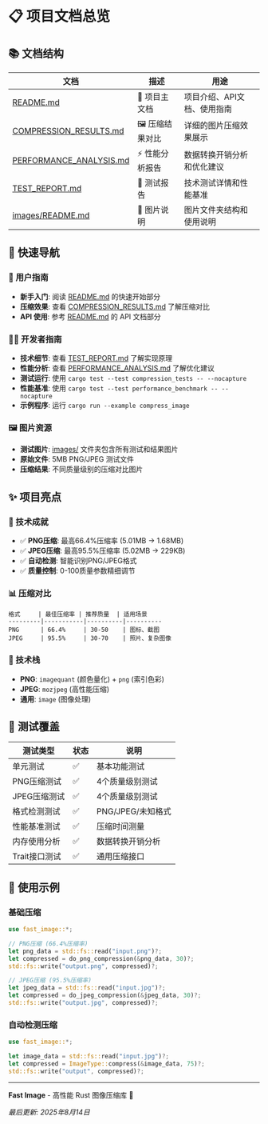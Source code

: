 # 📋 项目文档总览

## 📚 文档结构

| 文档 | 描述 | 用途 |
|------|------|------|
| [README.md](README.md) | 📖 项目主文档 | 项目介绍、API文档、使用指南 |
| [COMPRESSION_RESULTS.md](COMPRESSION_RESULTS.md) | 🖼️ 压缩结果对比 | 详细的图片压缩效果展示 |
| [PERFORMANCE_ANALYSIS.md](PERFORMANCE_ANALYSIS.md) | ⚡ 性能分析报告 | 数据转换开销分析和优化建议 |
| [TEST_REPORT.md](TEST_REPORT.md) | 🧪 测试报告 | 技术测试详情和性能基准 |
| [images/README.md](images/README.md) | 📁 图片说明 | 图片文件夹结构和使用说明 |

## 🎯 快速导航

### 👥 用户指南
- **新手入门**: 阅读 [README.md](README.md) 的快速开始部分
- **压缩效果**: 查看 [COMPRESSION_RESULTS.md](COMPRESSION_RESULTS.md) 了解压缩对比
- **API 使用**: 参考 [README.md](README.md) 的 API 文档部分

### 👨‍💻 开发者指南  
- **技术细节**: 查看 [TEST_REPORT.md](TEST_REPORT.md) 了解实现原理
- **性能分析**: 查看 [PERFORMANCE_ANALYSIS.md](PERFORMANCE_ANALYSIS.md) 了解优化建议
- **测试运行**: 使用 `cargo test --test compression_tests -- --nocapture`
- **性能基准**: 使用 `cargo test --test performance_benchmark -- --nocapture`
- **示例程序**: 运行 `cargo run --example compress_image`

### 🖼️ 图片资源
- **测试图片**: [images/](images/) 文件夹包含所有测试和结果图片
- **原始文件**: 5MB PNG/JPEG 测试文件
- **压缩结果**: 不同质量级别的压缩对比图片

## ✨ 项目亮点

### 🚀 技术成就
- ✅ **PNG压缩**: 最高66.4%压缩率 (5.01MB → 1.68MB)
- ✅ **JPEG压缩**: 最高95.5%压缩率 (5.02MB → 229KB)  
- ✅ **自动检测**: 智能识别PNG/JPEG格式
- ✅ **质量控制**: 0-100质量参数精细调节

### 📊 压缩对比
```
格式     | 最佳压缩率 | 推荐质量  | 适用场景
---------|-----------|----------|----------
PNG      | 66.4%     | 30-50    | 图标、截图
JPEG     | 95.5%     | 30-70    | 照片、复杂图像  
```

### 🔧 技术栈
- **PNG**: `imagequant` (颜色量化) + `png` (索引色彩)
- **JPEG**: `mozjpeg` (高性能压缩)
- **通用**: `image` (图像处理)

## 🧪 测试覆盖

| 测试类型 | 状态 | 说明 |
|---------|------|------|
| 单元测试 | ✅ | 基本功能测试 |
| PNG压缩测试 | ✅ | 4个质量级别测试 |  
| JPEG压缩测试 | ✅ | 4个质量级别测试 |
| 格式检测测试 | ✅ | PNG/JPEG/未知格式 |
| 性能基准测试 | ✅ | 压缩时间测量 |
| 内存使用分析 | ✅ | 数据转换开销分析 |
| Trait接口测试 | ✅ | 通用压缩接口 |

## 🎨 使用示例

### 基础压缩
```rust
use fast_image::*;

// PNG压缩 (66.4%压缩率)
let png_data = std::fs::read("input.png")?;
let compressed = do_png_compression(&png_data, 30)?;
std::fs::write("output.png", compressed)?;

// JPEG压缩 (95.5%压缩率)  
let jpeg_data = std::fs::read("input.jpg")?;
let compressed = do_jpeg_compression(&jpeg_data, 30)?;
std::fs::write("output.jpg", compressed)?;
```

### 自动检测压缩
```rust
use fast_image::*;

let image_data = std::fs::read("input.jpg")?;
let compressed = ImageType::compress(&image_data, 75)?;
std::fs::write("output", compressed)?;
```

---

**Fast Image** - 高性能 Rust 图像压缩库 🚀

*最后更新: 2025年8月14日*
